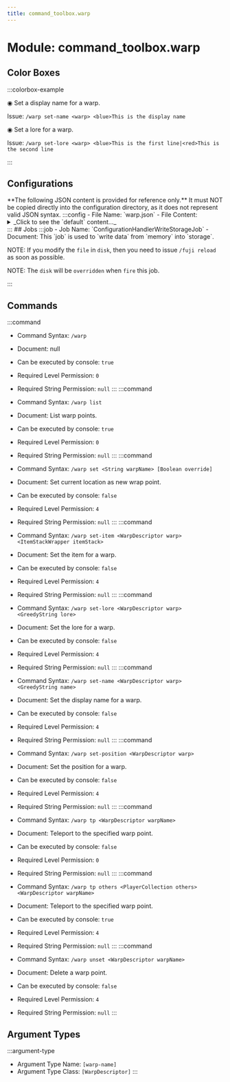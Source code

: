 ```yaml
---
title: command_toolbox.warp
---
```



# Module: command_toolbox.warp

## Color Boxes

:::colorbox-example

  ◉ Set a display name for a warp.
  
  Issue: `/warp set-name <warp> <blue>This is the display name`
  
  
  
  ◉ Set a lore for a warp.
  
  Issue: `/warp set-lore <warp> <blue>This is the first line|<red>This is the second line`


:::

## Configurations
<Admonition type="warning" icon="" title="">
**The following JSON content is provided for reference only.**
It must NOT be copied directly into the configuration directory, as it does not represent valid JSON syntax.
</Admonition>
:::config
- File Name: `warp.json`
- File Content: 
<details>

<summary>_Click to see the `default` content..._</summary>

```json showLineNumbers title="config/fuji/modules/command_toolbox/warp/warp.json"
{
  "warps": {}
}
```
</details>
:::
## Jobs
:::job
- Job Name: `ConfigurationHandlerWriteStorageJob`
- Document:   This `job` is used to `write data` from `memory` into `storage`.
  
  
  
  NOTE: If you modify the `file` in `disk`, then you need to issue `/fuji reload` as soon as possible.
  
  NOTE: The `disk` will be `overridden` when `fire` this job.


:::
## Commands
:::command
- Command Syntax: `/warp`
- Document: null
- Can be executed by console: `true`
- Required Level Permission: `0`
- Required String Permission: `null`
:::
:::command
- Command Syntax: `/warp list`
- Document:   List warp points.


- Can be executed by console: `true`
- Required Level Permission: `0`
- Required String Permission: `null`
:::
:::command
- Command Syntax: `/warp set <String warpName> [Boolean override]`
- Document:   Set current location as new wrap point.


- Can be executed by console: `false`
- Required Level Permission: `4`
- Required String Permission: `null`
:::
:::command
- Command Syntax: `/warp set-item <WarpDescriptor warp> <ItemStackWrapper itemStack>`
- Document:   Set the item for a warp.


- Can be executed by console: `false`
- Required Level Permission: `4`
- Required String Permission: `null`
:::
:::command
- Command Syntax: `/warp set-lore <WarpDescriptor warp> <GreedyString lore>`
- Document:   Set the lore for a warp.


- Can be executed by console: `false`
- Required Level Permission: `4`
- Required String Permission: `null`
:::
:::command
- Command Syntax: `/warp set-name <WarpDescriptor warp> <GreedyString name>`
- Document:   Set the display name for a warp.


- Can be executed by console: `false`
- Required Level Permission: `4`
- Required String Permission: `null`
:::
:::command
- Command Syntax: `/warp set-position <WarpDescriptor warp>`
- Document:   Set the position for a warp.


- Can be executed by console: `false`
- Required Level Permission: `4`
- Required String Permission: `null`
:::
:::command
- Command Syntax: `/warp tp <WarpDescriptor warpName>`
- Document:   Teleport to the specified warp point.


- Can be executed by console: `false`
- Required Level Permission: `0`
- Required String Permission: `null`
:::
:::command
- Command Syntax: `/warp tp others <PlayerCollection others> <WarpDescriptor warpName>`
- Document:   Teleport to the specified warp point.


- Can be executed by console: `true`
- Required Level Permission: `4`
- Required String Permission: `null`
:::
:::command
- Command Syntax: `/warp unset <WarpDescriptor warpName>`
- Document:   Delete a warp point.


- Can be executed by console: `false`
- Required Level Permission: `4`
- Required String Permission: `null`
:::
## Argument Types
:::argument-type
- Argument Type Name: `[warp-name]`
- Argument Type Class: `[WarpDescriptor]`
:::
